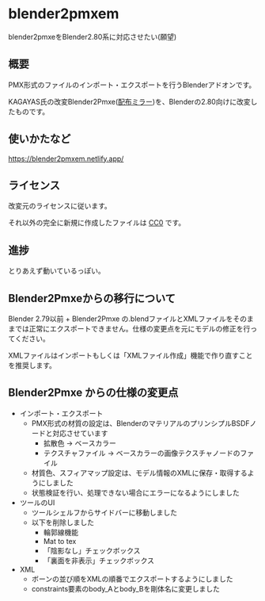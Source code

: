 # blender2pmxem

blender2pmxeをBlender2.80系に対応させたい(願望)

## 概要

PMX形式のファイルのインポート・エクスポートを行うBlenderアドオンです。

KAGAYAS氏の改変Blender2Pmxe([配布ミラー](https://bowlroll.net/file/145391))を、Blenderの2.80向けに改変したものです。

## 使いかたなど

https://blender2pmxem.netlify.app/

## ライセンス
改変元のライセンスに従います。

それ以外の完全に新規に作成したファイルは [CC0](https://creativecommons.org/publicdomain/zero/1.0/legalcode) です。

## 進捗
とりあえず動いているっぽい。

## Blender2Pmxeからの移行について

Blender 2.79以前 + Blender2Pmxe の.blendファイルとXMLファイルをそのままでは正常にエクスポートできません。仕様の変更点を元にモデルの修正を行ってください。

XMLファイルはインポートもしくは「XMLファイル作成」機能で作り直すことを推奨します。

## Blender2Pmxe からの仕様の変更点

* インポート・エクスポート
  * PMX形式の材質の設定は、BlenderのマテリアルのプリンシプルBSDFノードと対応させています
    * 拡散色 → ベースカラー
    * テクスチャファイル → ベースカラーの画像テクスチャノードのファイル
  * 材質色、スフィアマップ設定は、モデル情報のXMLに保存・取得するようにしました
  * 状態検証を行い、処理できない場合にエラーになるようにしました
* ツールのUI
  * ツールシェルフからサイドバーに移動しました
  * 以下を削除しました
    * 輪郭線機能
    * Mat to tex
    * 「陰影なし」チェックボックス
    * 「裏面を非表示」チェックボックス
* XML
  * ボーンの並び順をXMLの順番でエクスポートするようにしました
  * constraints要素のbody_Aとbody_Bを剛体名に変更しました
